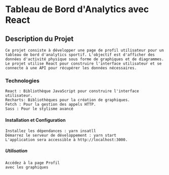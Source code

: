 # Tableau de Bord d'Analytics avec React
## Description du Projet
    Ce projet consiste à développer une page de profil utilisateur pour un tableau de bord d'analytics sportif. L'objectif est d'afficher des données d'activité physique sous forme de graphiques et de diagrammes. Le projet utilise React pour construire l'interface utilisateur et se connecte à une API pour récupérer les données nécessaires.
### Technologies 
    React : Bibliothèque JavaScript pour construire l'interface utilisateur.
    Recharts: Bibliothèques pour la création de graphiques.
    Fetch : Pour la gestion des appels HTTP.
    Sass : Pour le stylisme avancé
#### Installation et Configuration
    Installez les dépendances : yarn insatll
    Démarrez le serveur de développement : yarn start
    L'application sera accessible à http://localhost:3000.
##### Utilisation
    Accédez à la page Profil 
    avec les graphiques



